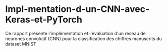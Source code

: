 # Impl-mentation-d-un-CNN-avec-Keras-et-PyTorch
Ce rapport présente l'implémentation et l'évaluation d'un réseau de neurones convolutif (CNN) pour la classification des chiffres manuscrits du dataset MNIST
